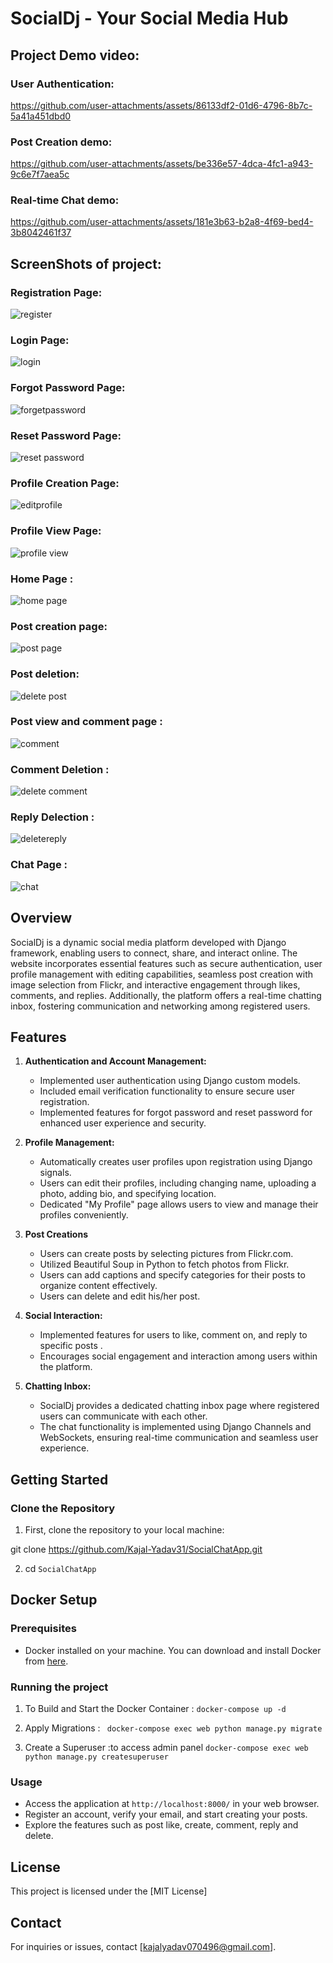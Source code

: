 # SocialDj - Your Social Media Hub

## Project Demo video:

### User Authentication:

https://github.com/user-attachments/assets/86133df2-01d6-4796-8b7c-5a41a451dbd0


### Post Creation demo:

https://github.com/user-attachments/assets/be336e57-4dca-4fc1-a943-9c6e7f7aea5c


### Real-time Chat demo:

https://github.com/user-attachments/assets/181e3b63-b2a8-4f69-bed4-3b8042461f37



## ScreenShots of project:
### Registration Page:
![register](https://github.com/user-attachments/assets/90767183-a173-4d0e-bfa9-eae7150d8933)

### Login Page:
![login](https://github.com/user-attachments/assets/97bf1bfb-de96-43fb-a8b8-b8fc8b7ac46d)

### Forgot Password Page:
![forgetpassword](https://github.com/user-attachments/assets/b41d3c87-4491-497e-be1e-ee129790813f)

### Reset Password Page:
![reset password](https://github.com/user-attachments/assets/e3ed1866-cc28-435d-9343-3ca9fdda193c)

### Profile Creation Page:
![editprofile](https://github.com/user-attachments/assets/6de6c0f7-eec1-4f5a-8925-4a3c56305107)

### Profile View Page:
![profile view](https://github.com/user-attachments/assets/6f53f6e0-3bf1-4099-b233-e2da006d66df)

### Home Page :
![home page](https://github.com/user-attachments/assets/cf41ea44-6fad-49dd-87a8-8f118a07997f)

### Post creation page:
![post page](https://github.com/user-attachments/assets/556d73b7-a3fd-4a1e-ab47-f2c387e3b4dd)

### Post deletion:
![delete post](https://github.com/user-attachments/assets/d4ceda5e-bbb6-49ed-abbc-e4fc8655148d)

### Post view and comment page :
![comment](https://github.com/user-attachments/assets/688c436f-0889-46fd-b5b6-51c9b002de14)

### Comment Deletion :
![delete comment](https://github.com/user-attachments/assets/ce7a0994-6485-443f-b761-def6c2d2ae45)

### Reply Delection :
![deletereply](https://github.com/user-attachments/assets/750309f0-5ba1-44ca-bebe-70161bbc92e7)

### Chat Page :
![chat](https://github.com/user-attachments/assets/4e66c627-6bfb-4e6c-97fd-4dd0c4343ea3)







## Overview
SocialDj is a dynamic social media platform developed with Django framework, enabling users to connect, share, and interact online. The website incorporates essential features such as secure authentication, user profile management with editing capabilities, seamless post creation with image selection from Flickr, and interactive engagement through likes, comments, and replies. Additionally, the platform offers a real-time chatting inbox, fostering communication and networking among registered users.


## Features

1. **Authentication and Account Management:**
   - Implemented user authentication using Django custom models.
   - Included email verification functionality to ensure secure user registration.
   - Implemented features for forgot password and reset password for enhanced user experience and security.

2. **Profile Management:**
   - Automatically creates user profiles upon registration using Django signals.
   - Users can edit their profiles, including changing name, uploading a photo, adding bio, and specifying location.
   - Dedicated "My Profile" page allows users to view and manage their profiles conveniently.

3. **Post Creations**
   - Users can create posts by selecting pictures from Flickr.com.
   - Utilized Beautiful Soup in Python to fetch photos from Flickr.
   - Users can add captions and specify categories for their posts to organize content effectively.
   - Users can delete and edit his/her post.

4. **Social Interaction:**
   - Implemented features for users to like, comment on, and reply to specific posts .
   - Encourages social engagement and interaction among users within the platform.

5. **Chatting Inbox:**
   - SocialDj provides a dedicated chatting inbox page where registered users can communicate with each other.
   - The chat functionality is implemented using Django Channels and WebSockets, ensuring real-time communication and seamless user experience.

## Getting Started

### Clone the Repository

1) First, clone the repository to your local machine:

git clone https://github.com/Kajal-Yadav31/SocialChatApp.git


2) cd `SocialChatApp`


## Docker Setup

### Prerequisites
- Docker installed on your machine. You can download and install Docker from [here](https://www.docker.com/get-started).

### Running the project

1) To Build and Start the Docker Container :
    `docker-compose up -d`

2) Apply Migrations :
   ` docker-compose exec web python manage.py migrate`

3) Create a Superuser :to access admin panel
    `docker-compose exec web python manage.py createsuperuser`


### Usage
- Access the application at `http://localhost:8000/` in your web browser.
- Register an account, verify your email, and start creating your posts.
- Explore the features such as post like, create, comment, reply and delete.

## License
This project is licensed under the [MIT License]


## Contact
For inquiries or issues, contact [kajalyadav070496@gmail.com].
